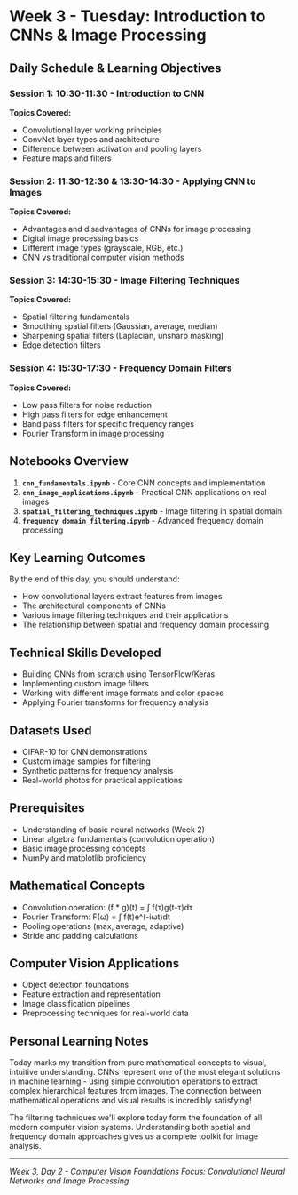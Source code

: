 # Week 3 - Tuesday: Introduction to CNNs & Image Processing

## Daily Schedule & Learning Objectives

### Session 1: 10:30-11:30 - Introduction to CNN

**Topics Covered:**

- Convolutional layer working principles
- ConvNet layer types and architecture
- Difference between activation and pooling layers
- Feature maps and filters

### Session 2: 11:30-12:30 & 13:30-14:30 - Applying CNN to Images

**Topics Covered:**

- Advantages and disadvantages of CNNs for image processing
- Digital image processing basics
- Different image types (grayscale, RGB, etc.)
- CNN vs traditional computer vision methods

### Session 3: 14:30-15:30 - Image Filtering Techniques

**Topics Covered:**

- Spatial filtering fundamentals
- Smoothing spatial filters (Gaussian, average, median)
- Sharpening spatial filters (Laplacian, unsharp masking)
- Edge detection filters

### Session 4: 15:30-17:30 - Frequency Domain Filters

**Topics Covered:**

- Low pass filters for noise reduction
- High pass filters for edge enhancement
- Band pass filters for specific frequency ranges
- Fourier Transform in image processing

## Notebooks Overview

1. **`cnn_fundamentals.ipynb`** - Core CNN concepts and implementation
2. **`cnn_image_applications.ipynb`** - Practical CNN applications on real images
3. **`spatial_filtering_techniques.ipynb`** - Image filtering in spatial domain
4. **`frequency_domain_filtering.ipynb`** - Advanced frequency domain processing

## Key Learning Outcomes

By the end of this day, you should understand:

- How convolutional layers extract features from images
- The architectural components of CNNs
- Various image filtering techniques and their applications
- The relationship between spatial and frequency domain processing

## Technical Skills Developed

- Building CNNs from scratch using TensorFlow/Keras
- Implementing custom image filters
- Working with different image formats and color spaces
- Applying Fourier transforms for frequency analysis

## Datasets Used

- CIFAR-10 for CNN demonstrations
- Custom image samples for filtering
- Synthetic patterns for frequency analysis
- Real-world photos for practical applications

## Prerequisites

- Understanding of basic neural networks (Week 2)
- Linear algebra fundamentals (convolution operation)
- Basic image processing concepts
- NumPy and matplotlib proficiency

## Mathematical Concepts

- Convolution operation: (f \* g)(t) = ∫ f(τ)g(t-τ)dτ
- Fourier Transform: F(ω) = ∫ f(t)e^(-iωt)dt
- Pooling operations (max, average, adaptive)
- Stride and padding calculations

## Computer Vision Applications

- Object detection foundations
- Feature extraction and representation
- Image classification pipelines
- Preprocessing techniques for real-world data

## Personal Learning Notes

Today marks my transition from pure mathematical concepts to visual, intuitive understanding. CNNs represent one of the most elegant solutions in machine learning - using simple convolution operations to extract complex hierarchical features from images. The connection between mathematical operations and visual results is incredibly satisfying!

The filtering techniques we'll explore today form the foundation of all modern computer vision systems. Understanding both spatial and frequency domain approaches gives us a complete toolkit for image analysis.

---

_Week 3, Day 2 - Computer Vision Foundations_
_Focus: Convolutional Neural Networks and Image Processing_
